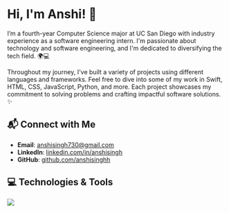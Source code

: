 # Hi, I'm Anshi! 👾

I’m a fourth-year Computer Science major at UC San Diego with industry experience as a software engineering intern. I'm passionate about technology and software engineering, and I'm dedicated to diversifying the tech field. 🌍💻

Throughout my journey, I've built a variety of projects using different languages and frameworks. Feel free to dive into some of my work in Swift, HTML, CSS, JavaScript, Python, and more. Each project showcases my commitment to solving problems and crafting impactful software solutions. ✨

## 📬 Connect with Me
- **Email**: [anshisingh730@gmail.com](mailto:anshisingh730@gmail.com)
- **LinkedIn**: [linkedin.com/in/anshisingh](https://linkedin.com/in/anshisingh)
- **GitHub**: [github.com/anshisinghh](https://github.com/anshisinghh)

## 💻 Technologies & Tools
<img src="https://skillicons.dev/icons?i=cpp,cs,py,java,ts,js,swift,html,css,nodejs,flask,git,docker,postgres,dynamodb,aws,selenium,figma,vscode,jest" />
